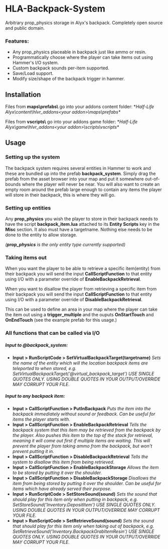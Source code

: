 
# HLA-Backpack-System
Arbitrary prop_physics storage in Alyx's backpack. Completely open source and public domain.

### Features:
* Any prop_physics placeable in backpack just like ammo or resin.
* Programmatically choose where the player can take items out using Hammer's I/O system.
* Custom backpack sounds per-item supported.
* Save/Load support.
* Modify size/shape of the backpack trigger in hammer.

## Installation
Files from **maps\prefabs\\** go into your addons content folder:
**Half-Life Alyx\content\hlvr_addons\<your addon>\maps\prefabs\**

Files from **vscripts\\** go into your addons game folder:
**Half-Life Alyx\game\hlvr_addons\<your addon>\scripts\vscripts\**

## Usage
### Setting up the system
The backpack system requires several entities in Hammer to work and these are bundled up into the prefab **backpack_system**. Simply drag the prefab from the asset browser into your map and put it somewhere out-of-bounds where the player will never be near. You will also want to create an empty room around the prefab large enough to contain any items the player will store in their backpack, this is where they will go.

### Setting up entities
Any **prop_physics** you wish the player to store in their backpack needs to have the script **backpack_item.lua** attached to its **Entity Scripts** key in the **Misc** section. It also must have a targetname. Nothing else needs to be done to the entity to allow storage.

*(**prop_physics** is the only entity type currently supported)*

### Taking items out
When you want the player to be able to retrieve a specific item(entity) from their backpack you will send the input **CallScriptFunction** to that entity using I/O with a parameter override of **EnableBackpackRetrieval**.

When you want to disallow the player from retrieving a specific item from their backpack you will send the input **CallScriptFunction** to that entity using I/O with a parameter override of **DisableBackpackRetrieval**.

This can be used to define an area in your map where the player can take the item out using a **trigger_multiple** and the ouputs **OnStartTouch** and **OnEndTouch** (see the example prefab for this usage.)

### All functions that can be called via I/O
##### Input to @backpack_system:
* **Input > RunScriptCode > SetVirtualBackpackTarget(targetname)**
*Sets the name of the entity which will the location backpack items are teleported to when stored, e.g.
SetVirtualBackpackTarget('@virtual_backpack_target')
USE SINGLE QUOTES ONLY. USING DOUBLE QUOTES IN YOUR OUTPUT/OVERRIDE MAY CORRUPT YOUR FILE.*
##### Input to any backpack item:
* **Input > CallScriptFunction > PutInBackpack**
*Puts the item into the backpack immediately without sound or feedback. Can be useful for items the player starts with.*
* **Input > CallScriptFunction > EnableBackpackRetrieval**
*Tells the backpack system that this item may be retrieved from the backpack by the player. Also pushes this item to the top of the stack for retrieval, meaning it will come out first if multiple items are waiting. This will prevent the player from taking ammo from the backpack, but won't prevent putting it in.*
* **Input > CallScriptFunction > DisableBackpackRetrieval**
*Tells the system to disallow this item from being retrieved.*
* **Input > CallScriptFunction > EnableBackpackStorage**
*Allows the item to be stored by putting it over the shoulder.*
* **Input > CallScriptFunction > DisableBackpackStorage**
*Disallows the item from being stored by putting it over the shoulder. Can be useful for items which have already served their purpose.*
* **Input > RunScriptCode > SetStoreSound(sound)**
*Sets the sound that should play for this item only when putting in backpack, e.g.
SetStoreSound('Inventory.DepositItem')
USE SINGLE QUOTES ONLY. USING DOUBLE QUOTES IN YOUR OUTPUT/OVERRIDE MAY CORRUPT YOUR FILE.*
* **Input > RunScriptCode > SetRetrieveSound(sound)**
*Sets the sound that should play for this item only when taking out of backpack, e.g.
SetRetrieveSound('Inventory.BackpackGrabItemResin')
USE SINGLE QUOTES ONLY. USING DOUBLE QUOTES IN YOUR OUTPUT/OVERRIDE MAY CORRUPT YOUR FILE.*
